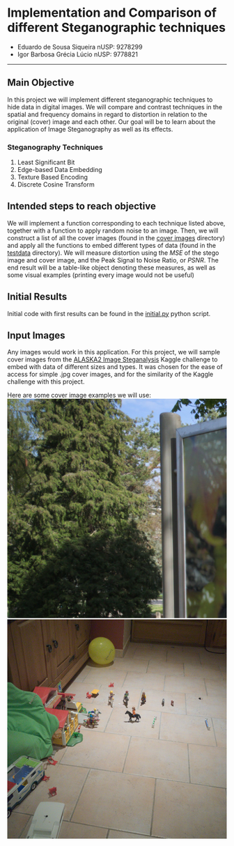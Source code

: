 # Implementation and Comparison of different Steganographic techniques
* Eduardo de Sousa Siqueira		nUSP: 9278299
* Igor Barbosa Grécia Lúcio		nUSP: 9778821
---

## Main Objective

In this project we will implement different steganographic techniques to hide data in digital images. We will compare and contrast techniques in the spatial and frequency domains in regard to distortion in relation to the original (cover) image and each other. Our goal will be to learn about the application of Image Steganography as well as its effects.

### Steganography Techniques
1. Least Significant Bit
2. Edge-based Data Embedding
3. Texture Based Encoding
4. Discrete Cosine Transform

## Intended steps to reach objective
We will implement a function corresponding to each technique listed above, together with a function to apply random noise to an image. Then, we will construct a list of all the cover images (found in the [cover images](cover_images/) directory) and apply all the functions to embed different types of data (found in the [testdata](testdata/) directory). We will measure distortion using the *MSE* of the stego image and cover image, and the Peak Signal to Noise Ratio, or *PSNR*. The end result will be a table-like object denoting these measures, as well as some visual examples (printing every image would not be useful)

## Initial Results
Initial code with first results can be found in the [initial.py](initial.py) python script.

## Input Images
Any images would work in this application. For this project, we will sample cover images from the [ALASKA2 Image Steganalysis](https://www.kaggle.com/c/alaska2-image-steganalysis/data) Kaggle challenge to embed with data of different sizes and types. It was chosen for the ease of access for simple .jpg cover images, and for the similarity of the Kaggle challenge with this project.

Here are some cover image examples we will use:
![Example01](cover_images/00001.jpg)
![Example02](cover_images/00002.jpg)
